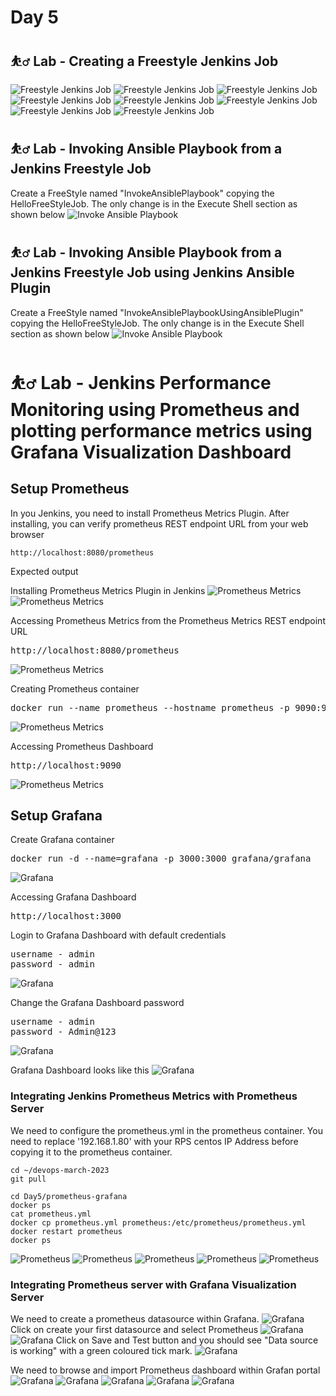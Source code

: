 # Day 5

## ⛹️‍♂️ Lab - Creating a Freestyle Jenkins Job

![Freestyle Jenkins Job](freestyle-1.png)
![Freestyle Jenkins Job](freestyle-2.png)
![Freestyle Jenkins Job](freestyle-3.png)
![Freestyle Jenkins Job](freestyle-4.png)
![Freestyle Jenkins Job](freestyle-5.png)
![Freestyle Jenkins Job](freestyle-6.png)
![Freestyle Jenkins Job](freestyle-7.png)
![Freestyle Jenkins Job](freestyle-8.png)

## ⛹️‍♂️ Lab - Invoking Ansible Playbook from a Jenkins Freestyle Job
Create a FreeStyle named "InvokeAnsiblePlaybook" copying the HelloFreeStyleJob. The only change is in the Execute Shell section as shown below
![Invoke Ansible Playbook](invoke-ansible-playbook-shell.png)

## ⛹️‍♂️ Lab - Invoking Ansible Playbook from a Jenkins Freestyle Job using Jenkins Ansible Plugin
Create a FreeStyle named "InvokeAnsiblePlaybookUsingAnsiblePlugin" copying the HelloFreeStyleJob. The only change is in the Execute Shell section as shown below
![Invoke Ansible Playbook](invoke-ansible-playbook-using-ansible-plugin.png)

# ⛹️‍♂️ Lab - Jenkins Performance Monitoring using Prometheus and plotting performance metrics using Grafana Visualization Dashboard

## Setup Prometheus
In you Jenkins, you need to install Prometheus Metrics Plugin.  After installing, you can verify prometheus REST endpoint URL from your web browser
```
http://localhost:8080/prometheus
```

Expected output

Installing Prometheus Metrics Plugin in Jenkins
![Prometheus Metrics](prometheus-3.png)
![Prometheus Metrics](prometheus-4.png)

Accessing Prometheus Metrics from the Prometheus Metrics REST endpoint URL
<pre>
http://localhost:8080/prometheus
</pre>
![Prometheus Metrics](prometheus-5.png)

Creating Prometheus container
<pre>
docker run --name prometheus --hostname prometheus -p 9090:9090 bitnami/prometheus:latest
</pre>
![Prometheus Metrics](prometheus-1.png)

Accessing Prometheus Dashboard
<pre>
http://localhost:9090
</pre>
![Prometheus Metrics](prometheus-2.png)

## Setup Grafana

Create Grafana container
<pre>
docker run -d --name=grafana -p 3000:3000 grafana/grafana
</pre>
![Grafana](grafana-1.png)

Accessing Grafana Dashboard
<pre>
http://localhost:3000
</pre>
Login to Grafana Dashboard with default credentials
<pre>
username - admin
password - admin
</pre>
![Grafana](grafana-2.png)


Change the Grafana Dashboard password
<pre>
username - admin
password - Admin@123
</pre>

![Grafana](grafana-3.png)


Grafana Dashboard looks like this
![Grafana](grafana-4.png)


### Integrating Jenkins Prometheus Metrics with Prometheus Server
We need to configure the prometheus.yml in the prometheus container.  You need to replace '192.168.1.80' with your RPS centos IP Address before copying it to the prometheus container.
```
cd ~/devops-march-2023
git pull

cd Day5/prometheus-grafana
docker ps
cat prometheus.yml
docker cp prometheus.yml prometheus:/etc/prometheus/prometheus.yml
docker restart prometheus
docker ps
```
![Prometheus](prometheus-6.png)
![Prometheus](prometheus-7.png)
![Prometheus](prometheus-8.png)
![Prometheus](prometheus-9.png)
![Prometheus](prometheus-10.png)

### Integrating Prometheus server with Grafana Visualization Server
We need to create a prometheus datasource within Grafana.
![Grafana](grafana-4.png)
Click on create your first datasource and select Prometheus
![Grafana](grafana-datasource-1.png)
![Grafana](grafana-datasource-2.png)
Click on Save and Test button and you should see "Data source is working" with a green coloured tick mark.
![Grafana](grafana-datasource-3.png)

We need to browse and import Prometheus dashboard within Grafan portal
![Grafana](grafana-dashboard-1.png)
![Grafana](grafana-dashboard-2.png)
![Grafana](grafana-dashboard-3.png)
![Grafana](grafana-dashboard-4.png)
![Grafana](grafana-dashboard-5.png)

